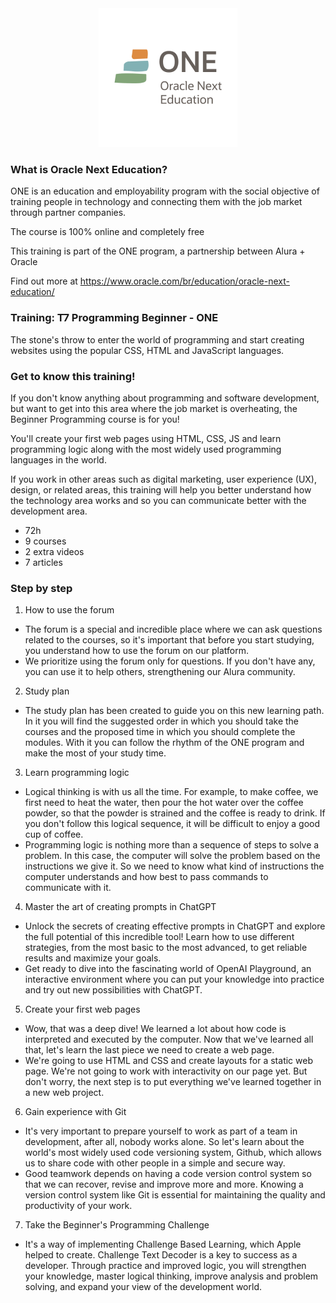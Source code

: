 <div align="center">
  <img src="images/banner.png">

</div>

### What is Oracle Next Education?

ONE is an education and employability program with the social objective of training people in technology and connecting them with the job market through partner companies.

The course is 100% online and completely free

This training is part of the ONE program, a partnership between Alura + Oracle

Find out more at https://www.oracle.com/br/education/oracle-next-education/

### Training: T7 Programming Beginner - ONE

The stone's throw to enter the world of programming and start creating websites using the popular CSS, HTML and JavaScript languages.

### Get to know this training!

If you don't know anything about programming and software development, but want to get into this area where the job market is overheating, the Beginner Programming course is for you!

You'll create your first web pages using HTML, CSS, JS and learn programming logic along with the most widely used programming languages in the world.

If you work in other areas such as digital marketing, user experience (UX), design, or related areas, this training will help you better understand how the technology area works and so you can communicate better with the development area.

- 72h
- 9 courses
- 2 extra videos
- 7 articles

### Step by step

1. How to use the forum

- The forum is a special and incredible place where we can ask questions related to the courses, so it's important that before you start studying, you understand how to use the forum on our platform.
- We prioritize using the forum only for questions. If you don't have any, you can use it to help others, strengthening our Alura community.

2. Study plan

- The study plan has been created to guide you on this new learning path. In it you will find the suggested order in which you should take the courses and the proposed time in which you should complete the modules. With it you can follow the rhythm of the ONE program and make the most of your study time.

3. Learn programming logic

- Logical thinking is with us all the time. For example, to make coffee, we first need to heat the water, then pour the hot water over the coffee powder, so that the powder is strained and the coffee is ready to drink. If you don't follow this logical sequence, it will be difficult to enjoy a good cup of coffee.
- Programming logic is nothing more than a sequence of steps to solve a problem. In this case, the computer will solve the problem based on the instructions we give it. So we need to know what kind of instructions the computer understands and how best to pass commands to communicate with it.

4. Master the art of creating prompts in ChatGPT

- Unlock the secrets of creating effective prompts in ChatGPT and explore the full potential of this incredible tool! Learn how to use different strategies, from the most basic to the most advanced, to get reliable results and maximize your goals.
- Get ready to dive into the fascinating world of OpenAI Playground, an interactive environment where you can put your knowledge into practice and try out new possibilities with ChatGPT.

5. Create your first web pages

- Wow, that was a deep dive! We learned a lot about how code is interpreted and executed by the computer. Now that we've learned all that, let's learn the last piece we need to create a web page.
- We're going to use HTML and CSS and create layouts for a static web page. We're not going to work with interactivity on our page yet. But don't worry, the next step is to put everything we've learned together in a new web project.

6. Gain experience with Git

- It's very important to prepare yourself to work as part of a team in development, after all, nobody works alone. So let's learn about the world's most widely used code versioning system, Github, which allows us to share code with other people in a simple and secure way.
- Good teamwork depends on having a code version control system so that we can recover, revise and improve more and more. Knowing a version control system like Git is essential for maintaining the quality and productivity of your work.

7. Take the Beginner's Programming Challenge

- It's a way of implementing Challenge Based Learning, which Apple helped to create. Challenge Text Decoder is a key to success as a developer. Through practice and improved logic, you will strengthen your knowledge, master logical thinking, improve analysis and problem solving, and expand your view of the development world.
